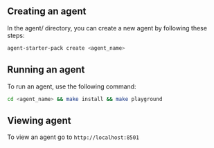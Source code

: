## Creating an agent
In the agent/ directory, you can create a new agent by following these steps:

```bash
agent-starter-pack create <agent_name>
```

## Running an agent
To run an agent, use the following command:

```bash
cd <agent_name> && make install && make playground
```

## Viewing agent
To view an agent go to `http://localhost:8501`
